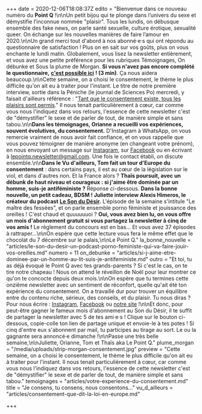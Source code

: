 +++
date = 2020-12-06T18:08:37Z
edito = "Bienvenue dans ce nouveau numéro du **Point Q** !\n\nUn petit bijou qui te plonge dans l’univers du sexe et démystifie l’inconnue nommée \"plaisir\". Tous les lundis, on débusque ensemble des fake news, on parle santé sexuelle, culture érotique, sexualité queer. On échange sur les nouvelles manières de faire l’amour en 2020.\n\nUn grand merci tout d'abord à nos abonné·e·s qui ont répondu au questionnaire de satisfaction ! Plus on en sait sur vos goûts, plus on vous enchante le lundi matin. Globalement, vous lisez la newsletter entièrement, et vous avez une petite préférence pour les rubriques Témoignages, On débunke et Sous la plume de Morgan. **Si vous n'avez pas encore complété le questionnaire,** [**c'est possible ici**](https://forms.gle/436zsccLdWtYpgY69) **! (3 min)**. Ça nous aidera beaucoup.\n\nCette semaine, on a choisi le consentement, le thème le plus difficile qu'on ait eu à traiter pour l'instant. Le titre de notre première interview, sortie dans la Péniche (le journal de Sciences Po) mercredi, y faisait d'ailleurs référence : \"[Tant que le consentement existe, tous les plaisirs sont permis](http://www.lapeniche.net/interview-le-point-q-tant-que-le-consentement-existe-tous-les-plaisirs-sont-permis/).\" Il nous tenait particulièrement à cœur, car comme vous nous l'indiquez dans vos retours, l'essence de cette newsletter c'est de \"démystifier\" le sexe et de parler de tout, de manière simple et sans tabou.\n\n**Dans les témoignages, Orianne a recueilli vos expériences, souvent évolutives, du consentement.** D'Instagram à WhatsApp, on vous remercie vraiment de nous avoir fait confiance, et on vous rappelle que vous pouvez témoigner de manière anonyme (en changeant votre prénom), en nous envoyant un message sur [Instagram](https://www.instagram.com), sur [Facebook](https://www.facebook.com/lepointq.news) ou en écrivant à [lepointq.newsletter@gmail.com](mailto:lepointq.newsletter@gmail.com). Une fois le contact établi, on discute ensemble.\n\n**Dans le Vu d'ailleurs, Tom fait un tour d'Europe du consentement** : dans certains pays, il est au cœur de la législation sur le viol, et dans d'autres non. Et la France alors ? **Thaïs poursuit, avec un débunk de haut niveau et courageux : si j'aime être dominée par un homme, suis-je antiféministe ?** Réponse ci-dessous. **Dans la bonne nouvelle, un petit cadeau, BDSM ! Juliette interview Alexis Himeros, le créateur du podcast** [**Le Son du Désir**](https://www.lesondudesir.fr/lsdd_instagram)**.** L'épisode de la semaine s'intitule \"Le maître des fessées\", et on parle ensemble porno féministe et jouissance des oreilles ! C'est chaud et quuuuuuoi ? **Oui, vous avez bien lu, on vous offre un mois d'abonnement gratuit si vous partagez la newsletter à cinq de vos amis !** Le règlement du concours est en bas... Et vous avez 37 épisodes à rattraper...\n\nOn espère que cette lecture vous fera le même effet que le chocolat du 7 décembre sur le palais,\n\nLe Point Q."
la_bonne_nouvelle = "articles/le-son-du-desir-un-podcast-porno-feministe-qui-va-faire-jouir-vos-oreilles.md"
numero = 11
on_debunke = "articles/si-j-aime-etre-dominee-par-un-homme-au-lit-suis-je-antifeministe.md"
outro = "Et toi, tu as déjà évoqué le Point Q avec tes grands-parents ? Si c'est le cas, on te tire notre chapeau ! Nous on attend le réveillon de Noël pour leur montrer ce qu'on te concocte depuis deux mois.\n\nOn espère que tu termines cette onzième newsletter avec un sentiment de réconfort, quelle qu'ait été ton expérience du consentement. On a travaillé dur pour trouver un équilibre entre du contenu riche, sérieux, des conseils, et du plaisir. Tu nous diras ? Pour nous écrire : [Instagram](https://www.instagram.com/lepoint.q/), [Facebook]( \"https://www.facebook.com/lepointq.news\") ou [notre site](https://lepointq.com) !\n\nEt donc, pour peut-être gagner le fameux mois d'abonnement au Son du Désir, il te suffit de partager la newsletter avec 5 de tes ami·e·s ! Clique sur le bouton ci-dessous, copie-colle ton lien de partage unique et envoie-le à tes potes ! Si cinq d'entre eux s'abonnent par mail, tu participes au tirage au sort. Le ou la gagnante sera annoncé·e dimanche !\n\nPasse une très belle semaine,\n\nJuliette, Orianne, Tom et Thaïs aka Le Point Q."
plume_morgan = "/media/uploads/strip-morgan-consentement.jpg"
preview = "Cette semaine, on a choisi le consentement, le thème le plus difficile qu'on ait eu à traiter pour l'instant. Il nous tenait particulièrement à cœur, car comme vous nous l'indiquez dans vos retours, l'essence de cette newsletter c'est de \"démystifier\" le sexe et de parler de tout, de manière simple et sans tabou."
temoignages = "articles/votre-experience-du-consentement.md"
title = "Je consens, tu consens, nous consentons..."
vu_d_ailleurs = "articles/consentement-que-dit-la-loi-en-europe.md"

+++

